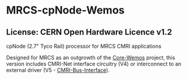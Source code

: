# MRCS-cpNode-Wemos
## License: CERN Open Hardware Licence v1.2

cpNode (2.7" Tyco Rail) processor for MRCS CMRI applications

Designed for MRCS as an outgrowth of the [Core-Wemos](/pages/Core-Wemos.html) project, this version includes
CMRI-Net interface circuitry (V4) or interconnect to an external driver (V5 - [CMRI-Bus-Interface](/pages/CMRI-Bus-Interface.html)).



